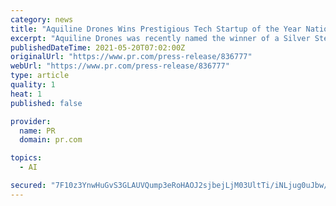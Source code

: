 ```yaml
---
category: news
title: "Aquiline Drones Wins Prestigious Tech Startup of the Year National Award"
excerpt: "Aquiline Drones was recently named the winner of a Silver Stevie® Award in the Tech Startup of the Year - Software category in The 19th Annual American Business Awards®. Aquiline Drones (AD) in Connecticut earned this prestigious award based on its innovative use of technology in creating cloud-based drone enterprise solutions."
publishedDateTime: 2021-05-20T07:02:00Z
originalUrl: "https://www.pr.com/press-release/836777"
webUrl: "https://www.pr.com/press-release/836777"
type: article
quality: 1
heat: 1
published: false

provider:
  name: PR
  domain: pr.com

topics:
  - AI

secured: "7F10z3YnwHuGvS3GLAUVQump3eRoHAOJ2sjbejLjM03UltTi/iNLjug0uJbw/iTOXomOSEqp26d3MnS1zom1K/ukY40P5lDtIzelJgo6YlML1dqnrnD11fFGB/096rOla16BQ64RM03l4uT/4/Wmjzer0L5Hii7tcZQwX+NRqROWDH/jFtFGF3FG8WxJS9i+478roqzrWulSnfFMLRnP/zfE/MNuLfAsTdlhiRXG0NWB9O0nqDW/ZUECKbaSFHdcOzwFZZv7VY8DcX4h9tbToBE975usqRGdoLrGtHhb8+sM1Y6tBLi3117kVpyOf5cxAC8j7ZfdVTdTnTeA4x8caOnnsv34GDj4/plQAM3XzWw=;41cpFrO3ZKA3fYI0j5GPXw=="
---
```


